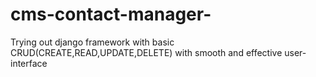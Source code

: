 # cms-contact-manager-
Trying out django framework with basic CRUD(CREATE,READ,UPDATE,DELETE) with smooth and effective user-interface
